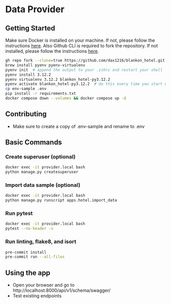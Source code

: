 # Data Provider
## Getting Started
Make sure Docker is installed on your machine. If not, please follow the instructions [here](https://docs.docker.com/get-docker/).
Also Github CLI is required to fork the repository. If not installed, please follow the instructions [here](https://cli.github.com/manual/installation).
```bash
gh repo fork --clone=true https://github.com/dax1216/blankon_hotel.git
brew install pyenv pyenv-virtualenv
pyenv init  # append the output to your .zshrc and restart your shell
pyenv install 3.12.2
pyenv virtualenv 3.12.2 blankon_hotel-py3.12.2
pyenv activate blankon_hotel-py3.12.2  # do this every time you start working on this project
cp env-sample .env
pip install -r requirements.txt
docker compose down --volumes && docker compose up -d
```
## Contributing
* Make sure to create a copy of .env-sample and rename to .env

## Basic Commands
### Create superuser (optional)
```bash
docker exec -it provider.local bash
python manage.py createsuperuser
```
### Import data sample (optional)
```bash
docker exec -it provider.local bash
python manage.py runscript apps.hotel.import_data
```
### Run pytest
```bash
docker exec -it provider.local bash
pytest --no-header -v
```
### Run linting, flake8, and isort
```bash
pre-commit install
pre-commit run --all-files
```
## Using the app
* Open your browser and go to http://localhost:8000/api/v1/schema/swagger/
* Test existing endpoints
